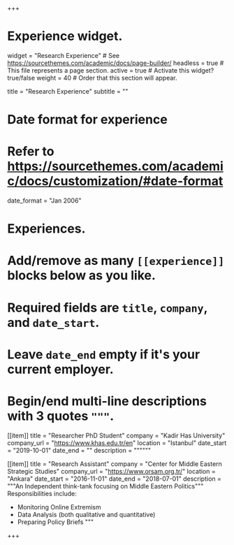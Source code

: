 +++
# Experience widget.
widget = "Research Experience"  # See https://sourcethemes.com/academic/docs/page-builder/
headless = true  # This file represents a page section.
active = true  # Activate this widget? true/false
weight = 40  # Order that this section will appear.

title = "Research Experience"
subtitle = ""

# Date format for experience
#   Refer to https://sourcethemes.com/academic/docs/customization/#date-format
date_format = "Jan 2006"

# Experiences.
#   Add/remove as many `[[experience]]` blocks below as you like.
#   Required fields are `title`, `company`, and `date_start`.
#   Leave `date_end` empty if it's your current employer.
#   Begin/end multi-line descriptions with 3 quotes `"""`.

[[item]]
  title = "Researcher PhD Student"
  company = "Kadir Has University"
  company_url = "https://www.khas.edu.tr/en"
  location = "Istanbul"
  date_start = "2019-10-01"
  date_end = ""
  description = """"""
  
[[item]]
  title = "Research Assistant"
  company = "Center for Middle Eastern Strategic Studies"
  company_url = "https://www.orsam.org.tr/"
  location = "Ankara"
  date_start = "2016-11-01"
  date_end = "2018-07-01"
  description = """An Independent think-tank focusing on Middle Eastern Politics"""
  Responsibilities include:
  
  * Monitoring Online Extremism
  * Data Analysis (both qualitative and quantitative)
  * Preparing Policy Briefs 
  """

+++
